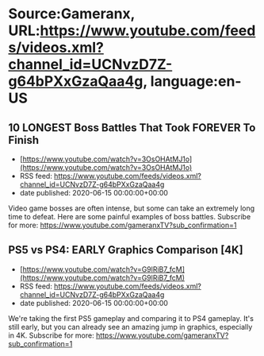 # Source:Gameranx, URL:https://www.youtube.com/feeds/videos.xml?channel_id=UCNvzD7Z-g64bPXxGzaQaa4g, language:en-US

## 10 LONGEST Boss Battles That Took FOREVER To Finish
 - [https://www.youtube.com/watch?v=3OsOHAtMJ1o](https://www.youtube.com/watch?v=3OsOHAtMJ1o)
 - RSS feed: https://www.youtube.com/feeds/videos.xml?channel_id=UCNvzD7Z-g64bPXxGzaQaa4g
 - date published: 2020-06-15 00:00:00+00:00

Video game bosses are often intense, but some can take an extremely long time to defeat. Here are some painful examples of boss battles.
Subscribe for more: https://www.youtube.com/gameranxTV?sub_confirmation=1

## PS5 vs PS4: EARLY Graphics Comparison [4K]
 - [https://www.youtube.com/watch?v=G9lRiB7_fcM](https://www.youtube.com/watch?v=G9lRiB7_fcM)
 - RSS feed: https://www.youtube.com/feeds/videos.xml?channel_id=UCNvzD7Z-g64bPXxGzaQaa4g
 - date published: 2020-06-15 00:00:00+00:00

We're taking the first PS5 gameplay and comparing it to PS4 gameplay. It's still early, but you can already see an amazing jump in graphics, especially in 4K.
Subscribe for more: https://www.youtube.com/gameranxTV?sub_confirmation=1

